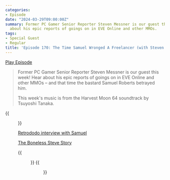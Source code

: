 ```yaml
---
categories:
- Episode
date: "2024-03-29T09:00:00Z"
summary: Former PC Gamer Senior Reporter Steven Messner is our guest this week! Hear
  about his epic reports of goings on in EVE Online and other MMOs.
tags:
- Special Guest
- Regular
title: 'Episode 170: The Time Samuel Wronged A Freelancer (with Steven Messner)'
---
```


[Play Episode](https://www.patreon.com/posts/episode-170-time-101260517)
> Former PC Gamer Senior Reporter Steven Messner is our guest this week! Hear about his epic reports of goings on in EVE Online and other MMOs – and that time the bastard Samuel Roberts betrayed him.
>
> This week's music is from the Harvest Moon 64 soundtrack by Tsuyoshi Tanaka.

{{<figure 
    src="/assets/images/serious-sam.jpeg" 
    caption="Image Credit: Samuel, via Retrododo" 
    alt="Serious Sam">}}

[Retrododo interview with Samuel](https://retrododo.com/lets-talk-retro-samuel-roberts/)

[The Boneless Steve Story](https://www.pcgamer.com/how-one-mistake-turned-eve-onlines-deadliest-hunters-into-corpses/)

{{<figure 
    src="/assets/images/assassination.jpeg" 
    alt="Assassination" >}}
{{<figure 
    src="/assets/images/stirring.jpeg" 
    alt="Stirring" >}}